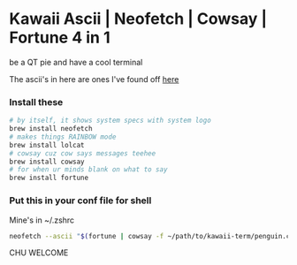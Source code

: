 Kawaii Ascii | Neofetch | Cowsay | Fortune 4 in 1
=================================================

be a QT pie and have a cool terminal

The ascii's in here are ones I've found off [here](https://emojicombos.com/cute-ascii-art)

### Install these

```sh
# by itself, it shows system specs with system logo
brew install neofetch
# makes things RAINBOW mode
brew install lolcat
# cowsay cuz cow says messages teehee
brew install cowsay
# for when ur minds blank on what to say
brew install fortune
```

### Put this in your conf file for shell

Mine's in ~/.zshrc

```sh
neofetch --ascii "$(fortune | cowsay -f ~/path/to/kawaii-term/penguin.cow -W 30)" | lolcat
```

CHU WELCOME
